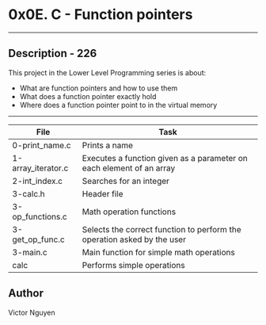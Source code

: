 # 0x0E. C - Function pointers
---
## Description - 226

This project in the Lower Level Programming series is about:
* What are function pointers and how to use them
* What does a function pointer exactly hold
* Where does a function pointer point to in the virtual memory

---
File|Task
---|---
0-print_name.c | Prints a name
1-array_iterator.c | Executes a function given as a parameter on each element of an array
2-int_index.c | Searches for an integer
3-calc.h | Header file
3-op_functions.c | Math operation functions
3-get_op_func.c | Selects the correct function to perform the operation asked by the user
3-main.c | Main function for simple math operations
calc | Performs simple operations

## Author
Victor Nguyen